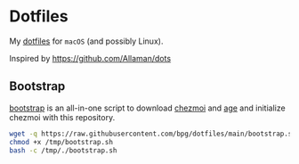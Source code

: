 # Dotfiles

My [dotfiles](https://wiki.archlinux.org/title/Dotfiles) for `macOS` (and possibly Linux).

Inspired by https://github.com/Allaman/dots

## Bootstrap

[bootstrap](./bootstrap.sh) is an all-in-one script to download [chezmoi](https://www.chezmoi.io/) and [age](https://github.com/FiloSottile/age) 
and initialize chezmoi with this repository.

```sh
wget -q https://raw.githubusercontent.com/bpg/dotfiles/main/bootstrap.sh -O /tmp/bootstrap.sh
chmod +x /tmp/bootstrap.sh
bash -c /tmp/./bootstrap.sh
```
